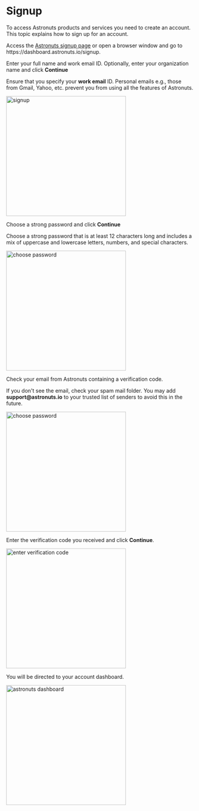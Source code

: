 # Signup

To access Astronuts products and services you need to create an account.
This topic explains how to sign up for an account.

<procedure title="Create an account" id="create-an-account">
    <step>
        <p>Access the <a href="https://dashboard.astronuts.io/signup">Astronuts signup page</a> or open a browser window and go to https://dashboard.astronuts.io/signup.</p>
    </step>
    <step>
        <p>Enter your full name and work email ID. Optionally, enter your organization name and click <b>Continue</b></p>
        <note>
            <p>
                Ensure that you specify your <b>work email</b> ID.
                Personal emails e.g., those from Gmail, Yahoo, etc. prevent you from using all the features of Astronuts.
            </p>
        </note>
        <img src="signup.png" alt="signup" border-effect="line" width="321" thumbnail="false"/>
    </step>
    <step>
        <p>Choose a strong password and click <b>Continue</b> </p>
        <tip>
            <p>
                Choose a strong password that is at least 12 characters long
and includes a mix of uppercase and lowercase letters,
numbers, and special characters.
            </p>
        </tip>
        <img src="choose-password.png" alt="choose password" border-effect="line" width="321" thumbnail="false"/>
    </step>
    <step>
        <p>Check your email from Astronuts containing a verification code. </p>
        <tip>
            <p>
                If you don't see the email, check your spam mail folder.
You may add <b>support@astronuts.io</b> to your trusted list of senders to avoid this in the future.
            </p>
        </tip>
        <img src="verification-code.png" alt="choose password" border-effect="line" width="321" thumbnail="false"/>
    </step>
    <step>
        <p>Enter the verification code you received and click <b>Continue</b>. </p>
        <img src="otp-entry.png" alt="enter verification code" border-effect="line" width="321" thumbnail="false"/>
    </step>
    <step>
        <p>You will be directed to your account dashboard.</p>
        <img src="account-dashboard.png" alt="astronuts dashboard" border-effect="line" width="321" thumbnail="true"/>
    </step>
</procedure>